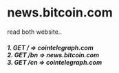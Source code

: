 # news.bitcoin.com

read both website.. 

<h5>
1. GET / => cointelegraph.com <br>
2. GET /bn => news.bitcoin.com <br>
3. GET /cn => cointelegraph.com
</h5>
